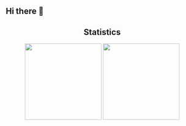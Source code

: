## Hi there 👋

<!--
**dieramirezma/dieramirezma** is a ✨ _special_ ✨ repository because its `README.md` (this file) appears on your GitHub profile.

Here are some ideas to get you started:

- 🔭 I’m currently working on ...
- 🌱 I’m currently learning ...
- 👯 I’m looking to collaborate on ...
- 🤔 I’m looking for help with ...
- 💬 Ask me about ...
- 📫 How to reach me: ...
- 😄 Pronouns: ...
- ⚡ Fun fact: ...
-->
<h2 align="center">Statistics</h2>
<div align="center">
  <img height=200 align="center" src ="https://github-readme-stats.vercel.app/api?username=dieramirezma&show_icons=true&theme=aura&rank_icon=github"/>
  <img height=200 align="center" src ="https://github-readme-stats.vercel.app/api/top-langs/?username=dieramirezma&layout=donut&theme=aura">
</div>
